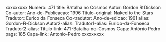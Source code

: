 xxxxxxxxx
Numero: 471
title: Batalha no Cosmos
Autor: Gordon R Dickson
Co-autor: 
Ano-de-Publicacao: 1996
Titulo-original: Naked to the Stars
Tradutor: Eurico da Fonseca
Co-tradutor: 
Ano-de-edicao: 1961
alias: Gordon-R-Dickson
Autor2-alias: 
Tradutor1-alias: Eurico-da-Fonseca
Tradutor2-alias: 
Titulo-link: 471-Batalha-no-Cosmos
Capa: António Pedro
pags: 185
Capa-link: Antonio-Pedro
xxxxxxxxx